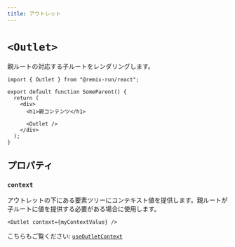 ```yaml
---
title: アウトレット
---
```


# `<Outlet>`

親ルートの対応する子ルートをレンダリングします。

```tsx
import { Outlet } from "@remix-run/react";

export default function SomeParent() {
  return (
    <div>
      <h1>親コンテンツ</h1>

      <Outlet />
    </div>
  );
}
```

## プロパティ

### `context`

アウトレットの下にある要素ツリーにコンテキスト値を提供します。親ルートが子ルートに値を提供する必要がある場合に使用します。

```tsx
<Outlet context={myContextValue} />
```

こちらもご覧ください: [`useOutletContext`][use-outlet-context]

[use-outlet-context]: ../hooks/use-outlet-context


